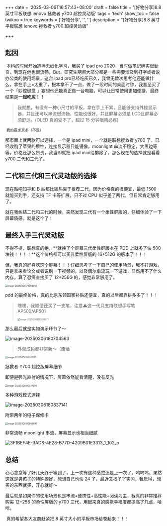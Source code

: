 +++
date = '2025-03-06T16:57:43+08:00'
draft = false
title = '[好物分享]8.8 英寸平板联想 lenovo 拯救者 y700 超控灵动版'
tags = 'tech'
show_toc = false
twikoo = true
keywords = ['好物分享', '', '']
description = "[好物分享]8.8 英寸平板联想 lenovo 拯救者 y700 超控灵动版"

+++

## 起因

​	本科的时候开始追捧无纸化学习，我买了 ipad pro 2020，当时做笔记确实很勤奋，到现在他也很流畅，But，研究生期间大部分都是一些需要涉及到打字或者说办公类的使用场景，这台 ipad pro已经吃灰已久，我曾无数次思考他还能做什么，拿在手上=太重了，根本拿不了一点，做了一段时间的桌面时钟，我甚至买了一个「妙控键盘 」妄想他还能真正做一台电脑，可以让日常使用更加便捷，最终结果是**一起吃灰！！**

> 我就想，有没有一种小尺寸的平板，拿在手上不累，且能够支持外接显示器，并且还可以串流很流畅，性能也很好，并且屏幕必须是 LCD且屏幕必须舒适。(OLED 真的受不了，超过 15 分钟眼睛必疼)

​	```我的要求真多（不是）```

那市面上就两款可以选择，一个是 ipad mini，一个就是联想拯救者 y700 了。已经收购了苹果的尿性，连接显示器只能镜像，moonlight 串流不稳定，大黑边等等，价格还那么昂贵，我当即就把 ipad mini给排除了，那么现在的选择就是看看 y700 二代和三代了。

## 二代和三代和三代灵动版的选择

现在贴吧知乎和 B 站都比较热衷于推荐二代，因为价格真的很便宜，最低 1500 就能买到手，还支持 TF 卡等扩展，只不过 CPU 似乎差了两代，但日常肯定够用了。

就在我纠结二代和三代的时候，突然发现三代有一个柔性屏版的，仔细体验了一下屏幕质感。就是这个了！

## 最终入手三代灵动版

不得不提，联想真的绝，**就换了个屏幕三代柔性屏版本在 PDD 上就多了快 500 块钱！！！！**这个价格都可以买非柔性屏版的 16+512G 的版本了！！！

但，我真的好喜欢这个屏幕！！！仔细思考了一下自己的使用场景，我不打游戏，只是拿来看论文或者说刷一下视频的，以及偶尔串流玩一下游戏，显然用不了什么内存，算了忍痛直接买了 12+256G 的，感觉非常够用了。

<img src="https://pve.digikamc.cn:8343/i/2025/03/06/sq6zfr-0.png" alt="image-20250306173704055" style="zoom:50%;" />

pdd 的最终价格，真的比京东领国家补贴还便宜，真的以后都靠拼多多了！！！

> 嘿嘿，我顺便还买了一支笔，注意⚠️这一代只支持联想手写笔 AP500/AP501
>
> <img src="https://pve.digikamc.cn:8343/i/2025/03/06/squwh2-0.png" alt="image-20250306173816377" style="zoom:50%;" />

那么最后就是实物演示环节了～

![image-20250306180704563](https://pve.digikamc.cn:8343/i/2025/03/06/tvvbqe-0.png)

> 外观成色都非常新～（废话

<img src="https://pve.digikamc.cn:8343/i/2025/03/06/tw37h6-0.png" alt="image-20250306180741531" style="zoom:50%;" />

拯救者 Y700 超控版屏幕细节

即便是强光直射的情况下，屏幕依然能看清楚，没有反光

<img src="https://pve.digikamc.cn:8343/i/2025/03/06/twjzt5-0.png" alt="image-20250306180819506" style="zoom:50%;" />

多种游戏模式选择

![image-20250306180837141](https://pve.digikamc.cn:8343/i/2025/03/06/twnowd-0.png)

附带两年的电子保修卡

<img src="https://pve.digikamc.cn:8343/i/2025/03/06/tws4xn-0.png" alt="image-20250306180856697" style="zoom:50%;" />

非常流畅 moonlight 串流，屏幕显示也相当细腻

![3F1BEF4E-3AD8-4E28-B77D-4209B01E3313_1_102_o](https://pve.digikamc.cn:8343/i/2025/03/06/tv09pq-0.jpeg)

## 总结

​	心心念念等了好几天终于等到了，上一次有这种感觉还是上一次了，呜呜呜，果然这就是男孩子的特殊癖好，想想自己也快 24 了，最近又找了了实习，我觉得，想买的东西就买，开心就好～

​	最后就是如果你的使用场景也是串流+便携性+高性能+阅读为主，我真的非常推荐购买 12+256 的柔性屏版的 y700 三代，用起来真的感觉幸福度都提高了几点，哈哈。

​	真的希望各大友商赶紧把 8 英寸大小的平板市场给卷起来！！！

